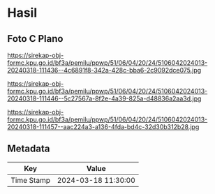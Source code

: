# Hasil

## Foto C Plano

https://sirekap-obj-formc.kpu.go.id/bf3a/pemilu/ppwp/51/06/04/20/24/5106042024013-20240318-111436--4c6891f8-342a-428c-bba6-2c9092dce075.jpg

https://sirekap-obj-formc.kpu.go.id/bf3a/pemilu/ppwp/51/06/04/20/24/5106042024013-20240318-111446--5c27567a-8f2e-4a39-825a-d48836a2aa3d.jpg

https://sirekap-obj-formc.kpu.go.id/bf3a/pemilu/ppwp/51/06/04/20/24/5106042024013-20240318-111457--aac224a3-a136-4fda-bd4c-32d30b312b28.jpg


## Metadata

| Key        | Value               |
| ---------- | ------------------- |
| Time Stamp | 2024-03-18 11:30:00 |



